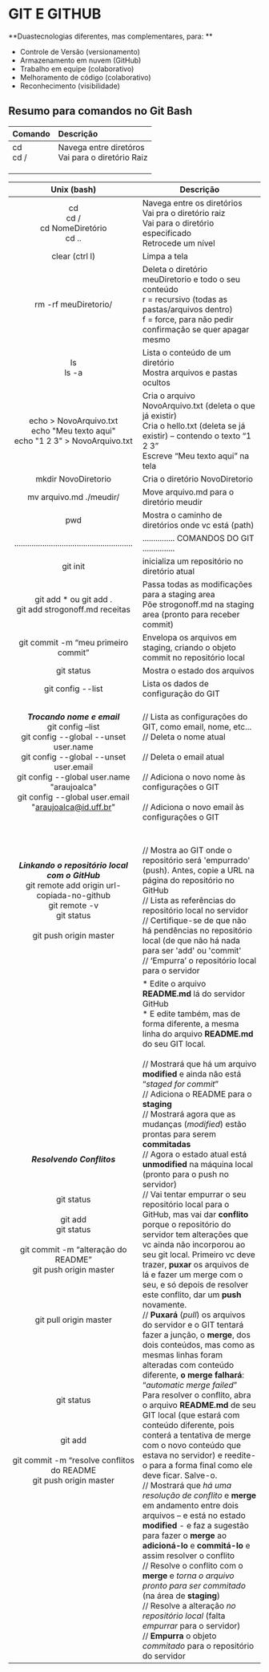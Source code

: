 # GIT E GITHUB



**Duastecnologias diferentes, mas complementares, para: **  

- Controle de Versão (versionamento)
- Armazenamento em nuvem (GitHub)
- Trabalho em equipe (colaborativo)
- Melhoramento de código (colaborativo)
- Reconhecimento (visibilidade)



## Resumo para comandos no Git Bash  





| Comando     | Descrição                                |
| :---------- | :--------------------------------------- |
| cd <br>cd / | Navega entre diretóros <br>Vai para o diretório Raiz |
|             |                                          |
|             |                                          |
|             |                                          |



|             **Unix (bash)**              | **Descrição**                            |
| :--------------------------------------: | ---------------------------------------- |
| cd<br>cd /<br>cd NomeDiretório<br>cd ..  | Navega entre  os diretórios <br>Vai pra o  diretório raiz<br>Vai para o  diretório especificado<br>Retrocede um  nível |
|              clear (ctrl l)              | Limpa a tela                             |
|           rm -rf meuDiretorio/           | Deleta o diretório meuDiretorio e todo o seu conteúdo<br>r = recursivo (todas as pastas/arquivos dentro)<br>f = force, para não pedir confirmação se quer apagar  mesmo |
|               ls<br>ls -a                | Lista o  conteúdo de um diretório<br>Mostra arquivos  e pastas ocultos |
| echo > NovoArquivo.txt<br>echo "Meu texto aqui"<br>echo "1 2 3" > NovoArquivo.txt | Cria o arquivo NovoArquivo.txt (deleta o que já existir)<br>Cria o hello.txt (deleta se já existir) – contendo o texto “1 2 3”<br>Escreve “Meu texto aqui” na tela |
|           mkdir NovoDiretorio            | Cria o diretório NovoDiretorio           |
|         mv arquivo.md ./meudir/          | Move arquivo.md para o diretório  meudir |
|                   pwd                    | Mostra o  caminho de diretórios onde vc está (path) |
| ....................................................... | ...............   COMANDOS DO GIT ............... |
|                 git init                 | inicializa  um repositório no diretório atual |
| git add * ou git add .<br>git add strogonoff.md receitas | Passa todas  as modificações para a staging area<br>Põe strogonoff.md na staging area (pronto para receber commit) |
|   git commit -m “meu primeiro commit”    | Envelopa os arquivos em staging, criando o objeto  commit no repositório local |
|                git status                | Mostra o  estado dos arquivos            |
|            git config --list             | Lista os dados de configuração do GIT    |
| ***Trocando nome e email***<br>git config –list<br>git config --global --unset  user.name<br>git config --global --unset  user.email<br>git config --global user.name  "araujoalca"<br>git config --global user.email  "araujoalca@id.uff.br" | <br>// Lista as configurações do GIT, como email, nome, etc...<br>// Deleta o nome atual<br><br>// Deleta o email atual<br><br>// Adiciona o novo nome às configurações o GIT<br><br>// Adiciona o novo email às configurações o GIT<br> |
| ***Linkando o repositório local com o GitHub***<br>git remote add origin url-copiada-no-github<br>  git remote -v<br>git status<br><br>git push origin master | <br><br>// Mostra ao GIT onde o repositório será 'empurrado' (push). Antes, copie  a URL na página do repositório no GitHub<br>// Lista as referências do repositório local no servidor<br>// Certifique-se de que não há pendências no repositório  local (de que não há nada para ser 'add' ou 'commit'<br>// ‘Empurra’ o  repositório local para o servidor |
| ***Resolvendo Conflitos***<br><br><br><br>git status<br><br>git add<br>git status<br><br>git commit -m “alteração  do README”<br>git push origin master<br><br><br><br><br>git pull origin master<br><br><br><br><br><br><br><br>git status<br><br><br><br>git add<br><br>git commit -m “resolve  conflitos do README<br>git push origin master | * Edite o  arquivo **README.md** lá do servidor GitHub<br>* E edite também, mas de  forma diferente, a mesma linha do arquivo **README.md** do seu GIT local.<br><br>// Mostrará que há um arquivo **modified** e ainda não  está “*staged for commit*”<br>// Adiciona o README para o **staging**<br>// Mostrará  agora que as mudanças (*modified*) estão prontas para serem **commitadas**<br>// Agora o estado atual está **unmodified** na máquina local (pronto  para o push no servidor)<br>// Vai tentar empurrar o seu repositório local para o  GitHub, mas vai dar **conflito** porque o repositório do servidor tem alterações  que vc ainda não incorporou ao seu git local. Primeiro vc deve trazer, **puxar**  os arquivos de lá e fazer um merge com o seu, e só depois de resolver este  conflito, dar um **push** novamente.<br>// **Puxará** (*pull*) os  arquivos do servidor e o GIT tentará fazer a junção, o **merge**, dos dois  conteúdos, mas como as mesmas linhas foram alteradas com conteúdo diferente,  **o merge falhará**: “*automatic merge failed*”<br>Para resolver  o conflito, abra o arquivo **README.md** de seu GIT local (que estará com  conteúdo diferente, pois conterá a tentativa de merge com o novo conteúdo  que estava no servidor) e reedite-o para a forma final como ele deve ficar.  Salve-o.<br>// Mostrará que *há uma resolução de conflito* e **merge** em  andamento entre dois arquivos – e está no estado **modified** -  e faz a sugestão  para fazer o **merge** ao **adicioná-lo** e **commitá-lo** e assim resolver o conflito<br>// Resolve o conflito com o **merge** e *torna o arquivo pronto  para ser commitado* (na área de **staging**)<br>// Resolve a alteração *no repositório local* (falta  *empurrar* para o servidor)<br>// **Empurra** o objeto *commitado* para o repositório  do servidor |